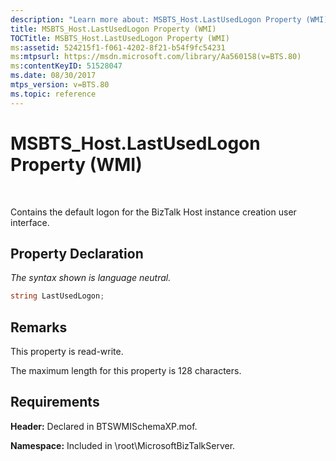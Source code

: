 ```yaml
---
description: "Learn more about: MSBTS_Host.LastUsedLogon Property (WMI)"
title: MSBTS_Host.LastUsedLogon Property (WMI)
TOCTitle: MSBTS_Host.LastUsedLogon Property (WMI)
ms:assetid: 524215f1-f061-4202-8f21-b54f9fc54231
ms:mtpsurl: https://msdn.microsoft.com/library/Aa560158(v=BTS.80)
ms:contentKeyID: 51528047
ms.date: 08/30/2017
mtps_version: v=BTS.80
ms.topic: reference
---
```


# MSBTS\_Host.LastUsedLogon Property (WMI)

 

Contains the default logon for the BizTalk Host instance creation user interface.

## Property Declaration

*The syntax shown is language neutral.*

```C#
string LastUsedLogon;  
```

## Remarks

This property is read-write.

The maximum length for this property is 128 characters.

## Requirements

**Header:** Declared in BTSWMISchemaXP.mof.

**Namespace:** Included in \\root\\MicrosoftBizTalkServer.

